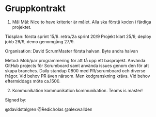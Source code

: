 # Gruppkontrakt

1. Mål
   Mål: Nice to have kriterier är målet.
   Alla ska förstå koden i färdiga projektet.

Tidsplan:
första sprint 15/9.
retro/2a sprint 20/9
Projekt klart 25/9,
deploy jobb 26/9,
demo genomgång 27/9.

Organisation:
David ScrumMaster första halvan.
Byte andra halvan

Metod:
Mob/par programmering för att få upp ett basprojekt.
Använda GitHub projects för Scrumboard samt använda issues genom den för att skapa branches.
Daily standup 0800 med PR/scrumboard och diverse frågor.
Vid behov PR även närsom. Men kodgranskning krävs.
Vid behov eftermiddags möte ca.1500.

2.  Kommunikation kommunikation kommunikation.
    Teams is master!

Signed by:

@davidstalgren
@Redicholas
@alexwallden

